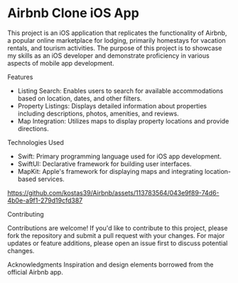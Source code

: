 # Airbnb Clone iOS App

This project is an iOS application that replicates the functionality of Airbnb, a popular online marketplace for lodging, primarily homestays for vacation rentals, and tourism activities. The purpose of this project is to showcase my skills as an iOS developer and demonstrate proficiency in various aspects of mobile app development.

Features
- Listing Search: Enables users to search for available accommodations based on location, dates, and other filters.
- Property Listings: Displays detailed information about properties including descriptions, photos, amenities, and reviews.
- Map Integration: Utilizes maps to display property locations and provide directions.

Technologies Used
- Swift: Primary programming language used for iOS app development.
- SwiftUI: Declarative framework for building user interfaces.
- MapKit: Apple's framework for displaying maps and integrating location-based services.


https://github.com/kostas39/Airbnb/assets/113783564/043e9f89-74d6-4b0e-a9f1-279d19cfd387

Contributing

Contributions are welcome! If you'd like to contribute to this project, please fork the repository and submit a pull request with your changes. For major updates or feature additions, please open an issue first to discuss potential changes.



Acknowledgments
Inspiration and design elements borrowed from the official Airbnb app.

